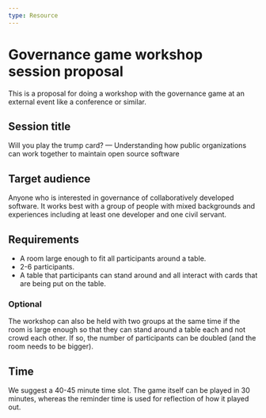 ```yaml
---
type: Resource
---
```


# Governance game workshop session proposal

This is a proposal for doing a workshop with the governance game at an external event like a conference or similar.

## Session title

Will you play the trump card? — Understanding how public organizations can work together to maintain open source software

## Target audience

Anyone who is interested in governance of collaboratively developed software. It works best with a group of people with mixed backgrounds and experiences including at least one developer and one civil servant.

## Requirements

* A room large enough to fit all participants around a table.
* 2-6 participants.
* A table that participants can stand around and all interact with cards that are being put on the table.

### Optional

The workshop can also be held with two groups at the same time if the room is large enough so that they can stand around a table each and not crowd each other. If so, the number of participants can be doubled (and the room needs to be bigger).

## Time

We suggest a 40-45 minute time slot. The game itself can be played in 30 minutes, whereas the reminder time is used for reflection of how it played out.

